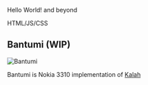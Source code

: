 Hello World! and beyond

HTML/JS/CSS

## Bantumi (WIP)

![Bantumi](https://www.alfintechcomputer.com/wp-content/uploads/2022/12/Bantumi.png)

Bantumi is Nokia 3310 implementation of [Kalah](https://en.wikipedia.org/wiki/Kalah)